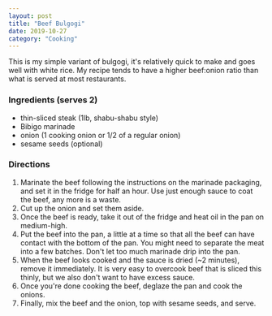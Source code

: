 ```yaml
---
layout: post
title: "Beef Bulgogi"
date: 2019-10-27
category: "Cooking"
---
```

This is my simple variant of bulgogi, it's relatively quick to make and goes well with white rice. My recipe tends to have a higher beef:onion ratio than what is served at most restaurants.

### Ingredients (serves 2)
- thin-sliced steak (1lb, shabu-shabu style)
- Bibigo marinade
- onion (1 cooking onion or 1/2 of a regular onion)
- sesame seeds (optional)

### Directions
1. Marinate the beef following the instructions on the marinade packaging, and set it in the fridge for half an hour. Use just enough sauce to coat the beef, any more is a waste.
2. Cut up the onion and set them aside.
3. Once the beef is ready, take it out of the fridge and heat oil in the pan on medium-high.
4. Put the beef into the pan, a little at a time so that all the beef can have contact with the bottom of the pan. You might need to separate the meat into a few batches. Don't let too much marinade drip into the pan.
5. When the beef looks cooked and the sauce is dried (~2 minutes), remove it immediately. It is very easy to overcook beef that is sliced this thinly, but we also don't want to have excess sauce.
6. Once you're done cooking the beef, deglaze the pan and cook the onions. 
7. Finally, mix the beef and the onion, top with sesame seeds, and serve.

